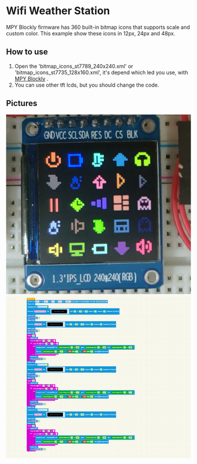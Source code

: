 # Wifi Weather Station
MPY Blockly firmware has 360 built-in bitmap icons that supports scale and custom color.
This example show these icons in 12px, 24px and 48px.

## How to use

1. Open the 'bitmap_icons_st7789_240x240.xml' or 'bitmap_icons_st7735_128x160.xml', it's depend which led you use, with [MPY Blockly](https://mpyblockly.github.io/mpyblockly/) .
2. You can use other tft lcds, but you should change the code.


## Pictures
<img src='./built-in_bitmap_icons1.png' width='600px'/>
<img src='./built-in_bitmap_icons.png' width='600px'/>
   